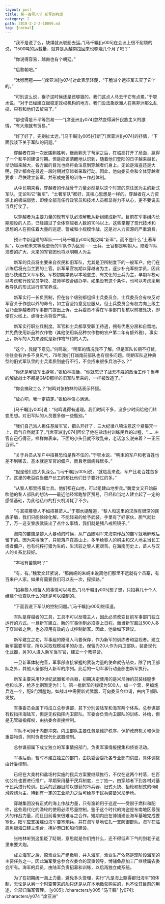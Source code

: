 ```yaml
---
layout: post
title: 第一百零八节 新军的构想
category: 2
path: 2010-2-2-2-10800.md
tag: [normal]
---
```


　　“我不是说了么，缺煤就派驳船去运。”[马千瞩][y005]在会议上很不耐烦的说，“1500吨的运载量，就算是从越南拉回来也够烧几个月了吧？”

　　“你说得容易，越南也有个朝廷。”

　　“后黎朝吧。”

　　“沐猴而冠——”[席亚洲][y074]对此表示轻蔑，“干脆派个远征军去灭了它丫的。”

　　“可别这么说，猴子这时候还是还够狠的。我们这点人马去干它有点累。”于鄂水说，“对于已经建立起稳定政权机构的地方，我们没法象欧洲人在黑非洲那么乱搞，只有和他们去贸易了。”

　　“那也得是不平等贸易——”[席亚洲][y074]忽然变得满怀民族主义的激情，“有大炮就有贸易。”

　　“好了好了，先别扯太远，”[马千瞩][y005]打断了[席亚洲][y074]的抒情，“下面我谈下关于军队的问题。”

　　穿越者在第一次反围剿胜利，继而剿灭了苟家之后，在临高打开了局面，赢得了一个和平的建设时期。但是应该清醒地认识到，随着他们登陆的日子越来越长，举动越来越大，各方面的目光也终将会注意到穿越者们身上。无论是海盗还是大明，预计都会在最近一段时期对穿越者采取行动。因此，他向委员会和全体穿越者要求：尽快建立新军，并形成完善的训练－作战体制。

　　从中长期来看，穿越者的作战骨干力量必然是以这个时空的原住民为主的新式军队，无论叫它“新军”、“土著军队”都好，其核心思想是一样的。穿越者在人力资源上的极端弱势，即使全部充任行政官员和技术人员都显得力不从心，更不要说去当兵打仗了。

　　以穿越者为主要力量的现有军队必须解散从新组建成新军。目前在军事组内长期服役的人员，已经超过了全体穿越者人数的10％以上。这些掌握了现代技术和思想的人在担任着大量的巡逻、警戒和小规模作战，这是对人力资源的严重浪费。

　　预计中新组建的军队——[马千瞩][y005]提议叫“新军”，而不是什么“土著军队”，以示和未来等级更低的军队作为区别——士兵、士官都是明朝人。随着军队规模的扩大，未来的军官团也将以明朝人为主

　　新军的兵员将主要来自农民和旧军队，尤其是卫所制度下的一般军户。他们在训练后将充当主要的士官。新军军官初期以穿越者为主，逐步补充军校学员，因此应尽快建立义军军校。军校初期学员以本地童生、有文化的士兵为主，早期军校可以考虑和行政官员学校、技师学校合编办学。如果没有这个条件，也可以考虑采用教导队的形式进行军官养成。

　　新军实行一长负责制，但在各个级别都组织士兵委员会，士兵委员会有权反对军官关于作战以外的命令，如主官坚持意见应服从，但士兵委员会有权力向上级主官乃至穿越者的军事部门提出上诉，士兵委员不得在军事部门复核以前被处决，即便在火线上。虐待士兵将受严惩。

　　新军实行职业兵制度。军官和士兵都享受职工待遇，拥有优惠分房和自留地，并免费使用新品种农作物（其他使用新品种农作物的农户第二年有额外税）。事实上，新军的人力来源就是新作物节约的人力。

　　“这个，我提下意见。”何鸣说，“明军的情况我不了解。但是军队长期不打仗，往往会有许多不良风气，79年我们打越南前部队也有很多问题。明朝军队这种典型的旧式军队里的士兵素质到底行不行，不会招来很多兵油子么？”

　　“你还是解放军出身呢，”张柏林插话，“你就忘记了战无不胜的政治工作？当年的解放战士不都是GMD那样的旧军队里来的，一样被改造了。”

　　“你会搞政工么？”何鸣对张柏林的话表示怀疑。

　　“放心吧，我一定搞定。”张柏林信心满满。

　　[马千瞩][y005]说：“何鸣说得有道理。我们时间不多，没多少时间给他们转变思想。对旧军队的人员要多做一些甄别。”

　　“我们自己派人担任基层军官，把头开好了，三大纪律八项注意这个紧箍咒一上，风气自然就正了。”[席亚洲][y074]回忆了他在盐场村训练民兵的过程，“……主官自己行得正，样样做表率，下面的小头目就不敢乱来，老话怎么说来着？一正压百邪。”

　　“关于兵员从军户中招募恐怕是靠不住的。”于鄂水说，“明末的军户和老百姓也差不到哪去，基本就是军官的佃户，而且老弱病残居多。”

　　“但是他们苦大仇深么。”[马千瞩][y005]说，“就临高来说，军户比老百姓苦多了。这里的老百姓当佃户长工的都比他们日子要好过的多。”

　　“从黎人那里招募士兵。他们都在山地，可以组建山地步兵。”魏爱文又开始鼓吹他的黎人部队的想法——最近他经常跑黎区贸易，已经和当地人建立起了一定的感情基础，为此他私带的打火机消耗了不少。

　　“与其招募黎人不如招募苗人。”于鄂水提醒道，“黎人和这里的汉族有很深的民族矛盾，我们只能徐徐化解，不能轻易的给予武装，手里有了好家伙，胆气就壮了，万一这支黎族武装出了点什么事情，我们就是猪八戒照镜子。”

　　海南的苗族是黎人大暴动的时候，从广西随明军来海南作战的苗军就地解散后留下的。因为来得晚了，只能落户在高山上，多半给黎人的峒主和汉人地主当长工或者佃户，也有纯粹打猎为生的，生活较之黎人更艰苦。在海南历史上，苗人与汉人的关系比较好。

　　“本地有苗族吗？”

　　“有，有。”魏爱文赶紧说，“那南峒的朱峒主说离他们那里不远就有个苗寨，有百来户人家。如果有需要我们可以去一次，探探路。”

　　“招募黎人和苗人的事情可以考虑。”[马千瞩][y005]想了想，只招募几十个人组建个侦查队什么的还是可以控制的。

　　“下面我说下军队的控制问题。”[马千瞩][y005]继续道。

　　军队是穿越者的工具，工具不可以反噬主人，因此必须改变目前军事部门独立运行的方式。一旦新军建立，新的军事体制必须提上日程。而当新军超过500人多于穿越者之后，也必须用有效的方式控制新军。因此，他做如下建议。

　　新军建立之初，军事组的原班人马要保存，作为新军的训练者和监视者。建立新军需要军官，所以采取规模减半的办法，保留为20人作为内卫部队，装备现代化武器，另30人进入新军当军官，建立一个教导营。

　　一旦新军体制完善，军事部直接掌握的武装力量的使命就告结束，除了内卫部队之外，其他人全部归入新军的序列。此后的一切军事行动全部由新军执行。

　　新军主要采用19世纪武器和冷兵器，初期决定使用的是米尼弹的前装线膛步枪和长矛，枪矛比例暂定为1：1。第一批新军的规模为500人，编一个营，另编炮兵连一个，配9门滑膛炮。如战斗中需要新式武器，可向委员会申请，由内卫部队发放。

　　军事委员会属下将成立总参谋部，其下分别设陆军和海军两个体系。总参谋部有权指挥海陆军，但是无权指挥内卫部队。军委会负责内卫部队的训练、补给，但是无管辖指挥权，由执委会直接控制。

　　军队不可用于内部冲突。内卫部队主要任务是维护秩序，保护政府机关和保管重要物资，同时负责现代化武器控制。

　　总参谋部属下成立独立的军事情报部门，负责军事情报搜集和侦查活动。

　　军事后勤，暂时不建立独立的部门，由执委会委托各专业部门供应，具体调拨由计委控制。

　　已经在大美村和盐场村实施的民兵方案要继续推行，不仅在这两个村落，在百仞公社也要进行推广。早期采用基干民兵制度，三丁抽一，由穿越者下到各村对基干民兵进行轮训。民兵的武器目前以缴获的冷兵器、旧式火铳、抬枪和制式的6磅滑膛炮为主，待到有一定的工业能力之后可给基干民兵装备米尼步枪。

　　穿越集团没有正式的海上作战力量，只有渔轮用于巡逻——受限于燃料和配件，这些现代化的渔轮的使用必须尽量控制。鉴于这个时代的海盗是东南地区最强大的作战力量，而且目前看来很难与之合作，短期内应在博铺建设海军基地完成要塞化。陆军应支援建设海军要塞炮兵，并在海军基地驻扎一支防御部队。海军在临高角扼海口建立炮台，掩护港口和船坞建设。

　　张柏林听到这里眨了眨眼，意思就是你们拽什么，还不得低声下气的到老子这里来要大炮。

　　成立海军之后，原渔业生产组撤销，并入海军，渔业生产依然是现阶段海军的主要任务之一。因此海军受总参合农委会的双重领导，博铺鱼品加工厂继续属农委会所有。海军的兵员，由陆军负责招募和训练，以后再独立成系统。

　　为了在初期统一海上力量，避免多头管理，实行“凡是海上飘得都归海军”的体制，无论是从另一个时空带来的船只还是从在本地缴获购买的，也不论其目前的用途，全部归海军管理。
[y005]: /characters/y005 "马千瞩"
[y074]: /characters/y074 "席亚洲"
